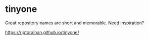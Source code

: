 # tinyone
Great repository names are short and memorable. Need inspiration?

https://riptoraihan.github.io/tinyone/
